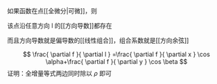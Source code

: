 如果函数在点[[全微分|可微]]，则

该点沿任意方向 l 的[[方向导数]]都存在

而且方向导数就是偏导数的[[线性组合]]，组合系数就是[[方向余弦]]

$$
\frac{ \partial f }{ \partial l } =\frac{ \partial f }{ \partial x } \cos \alpha+\frac{ \partial f }{ \partial y } \cos \beta
$$
证明：全增量等式两边同时除以 $\rho$ 即可

